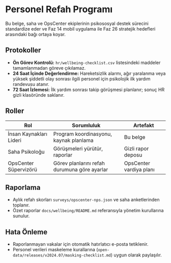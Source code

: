 # Personel Refah Programı

Bu belge, saha ve OpsCenter ekiplerinin psikososyal destek sürecini standardize eder ve Faz 14 mobil uygulama ile Faz 26 stratejik hedefleri arasındaki bağı ortaya koyar.

## Protokoller
- **Ön Görev Kontrolü:** `hr/wellbeing-checklist.csv` listesindeki maddeler tamamlanmadan göreve çıkılamaz.
- **24 Saat İçinde Değerlendirme:** Hareketsizlik alarmı, ağır yaralanma veya yüksek şiddetli olay sonrası ilgili personel için psikolojik ilk yardım randevusu atanır.
- **72 Saat İzlemesi:** İlk yardım sonrası takip görüşmesi planlanır; sonuç HR gizli klasöründe saklanır.

## Roller
| Rol | Sorumluluk | Artefakt |
| --- | --- | --- |
| İnsan Kaynakları Lideri | Program koordinasyonu, kaynak planlama | Bu belge |
| Saha Psikoloğu | Görüşmeleri yürütür, raporlar | Gizli rapor deposu |
| OpsCenter Süpervizörü | Görev planlarını refah durumuna göre ayarlar | OpsCenter vardiya planı |

## Raporlama
- Aylık refah skorları `surveys/opscenter-nps.json` ve saha anketlerinden toplanır.
- Özet raporlar `docs/wellbeing/README.md` referansıyla yönetim kurullarına sunulur.

## Hata Önleme
- Raporlanmayan vakalar için otomatik hatırlatıcı e-posta tetiklenir.
- Personel verileri maskeleme kurallarına (`open-data/releases/v2024.07/masking-checklist.md`) uygun olarak paylaşılır.
